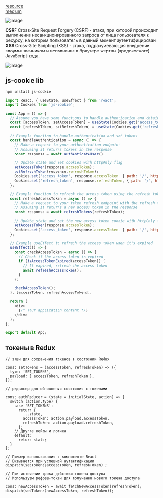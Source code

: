 [resource](https://gist.github.com/zmts/802dc9c3510d79fd40f9dc38a12bccfc)  
[medium](https://medium.com/nuances-of-programming/%D0%BF%D0%BE%D0%BB%D0%BD%D0%BE%D0%B5-%D1%80%D1%83%D0%BA%D0%BE%D0%B2%D0%BE%D0%B4%D1%81%D1%82%D0%B2%D0%BE-%D0%BF%D0%BE-%D1%83%D0%BF%D1%80%D0%B0%D0%B2%D0%BB%D0%B5%D0%BD%D0%B8%D1%8E-jwt-%D0%B2%D0%BE-%D1%84%D1%80%D0%BE%D0%BD%D1%82%D0%B5%D0%BD%D0%B4-%D0%BA%D0%BB%D0%B8%D0%B5%D0%BD%D1%82%D0%B0%D1%85-graphql-b9b5103062a3)

![image](https://github.com/Highflyingexpress/frontend-tricks/assets/107925514/46e99a71-e504-4c0b-911a-7b5780c9c71f)  

**CSRF**  Cross-Site Request Forgery (CSRF) - атака, при которой происходит выполнение несанкционированного запроса от лица пользователя к ресурсу, на котором пользователь в данный момент аутентифицирован  
**XSS** Cross-Site Scripting (XSS) - атака, подразумевающая внедрение злоумышленником и исполнение в браузере жертвы [вредоносного] JavaScript-кода.   

  ![image](https://github.com/Highflyingexpress/frontend-tricks/assets/107925514/02adb7b3-5005-4dce-8bfc-69b379acc6ca)
  
## js-cookie  lib

`npm install js-cookie`

```javascript
import React, { useState, useEffect } from 'react';
import Cookies from 'js-cookie';

const App = () => {
  // Assume you have some functions to handle authentication and obtain tokens
  const [accessToken, setAccessToken] = useState(Cookies.get('access_token') || '');
  const [refreshToken, setRefreshToken] = useState(Cookies.get('refresh_token') || '');

  // Example function to handle authentication and set tokens
  const handleAuthentication = async () => {
    // Make a request to your authentication endpoint
    // Assuming it returns tokens in the response
    const response = await authenticateUser();

    // Update state and set cookies with httpOnly flag
    setAccessToken(response.accessToken);
    setRefreshToken(response.refreshToken);
    Cookies.set('access_token', response.accessToken, { path: '/', httpOnly: true });
    Cookies.set('refresh_token', response.refreshToken, { path: '/', httpOnly: true });
  };

  // Example function to refresh the access token using the refresh token
  const refreshAccessToken = async () => {
    // Make a request to your token refresh endpoint with the refresh token
    // Assuming it returns a new access token in the response
    const response = await refreshTokens(refreshToken);

    // Update state and set the new access token cookie with httpOnly flag
    setAccessToken(response.accessToken);
    Cookies.set('access_token', response.accessToken, { path: '/', httpOnly: true });
  };

  // Example useEffect to refresh the access token when it's expired
  useEffect(() => {
    const checkAccessToken = async () => {
      // Check if the access token is expired
      if (isAccessTokenExpired(accessToken)) {
        // If expired, refresh the access token
        await refreshAccessToken();
      }
    };

    checkAccessToken();
  }, [accessToken, refreshAccessToken]);

  return (
    <div>
      {/* Your application content */}
    </div>
  );
};

export default App;
```
  

## токены в Redux  

```
// экшн для сохранения токенов в состоянии Redux

const setTokens = (accessToken, refreshToken) => ({
  type: 'SET_TOKENS',
  payload: { accessToken, refreshToken },
});

// редьюсер для обновления состояния с токенами

const authReducer = (state = initialState, action) => {
  switch (action.type) {
    case 'SET_TOKENS':
      return {
        ...state,
        accessToken: action.payload.accessToken,
        refreshToken: action.payload.refreshToken,
      };
    // Другие кейсы и логика
    default:
      return state;
  }
};

// Пример использования в компоненте React
// Вызывается при успешной аутентификации
dispatch(setTokens(accessToken, refreshToken));

// При истечении срока действия токена доступа
// Используем рефреш-токен для получения нового токена доступа

const newAccessToken = await fetchNewAccessToken(refreshToken);
dispatch(setTokens(newAccessToken, refreshToken));
```


